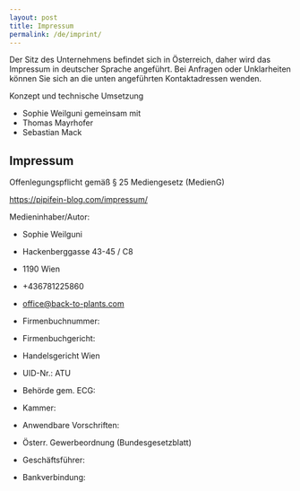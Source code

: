 ```yaml
---
layout: post
title: Impressum
permalink: /de/imprint/
---
```


Der Sitz des Unternehmens befindet sich in Österreich, daher wird das Impressum in deutscher Sprache angeführt. Bei Anfragen oder Unklarheiten können Sie sich an die unten angeführten Kontaktadressen wenden.

Konzept und technische Umsetzung
- Sophie Weilguni gemeinsam mit
- Thomas Mayrhofer
- Sebastian Mack

## Impressum

Offenlegungspflicht gemäß § 25 Mediengesetz (MedienG)

https://pipifein-blog.com/impressum/

Medieninhaber/Autor:
- Sophie Weilguni
- Hackenberggasse 43-45 / C8
- 1190 Wien
- +436781225860
- office@back-to-plants.com


- Firmenbuchnummer:
- Firmenbuchgericht:
- Handelsgericht Wien
- UID-Nr.: ATU

- Behörde gem. ECG:
- Kammer:


- Anwendbare Vorschriften:
- Österr. Gewerbeordnung (Bundesgesetzblatt)


- Geschäftsführer:
- Bankverbindung:
